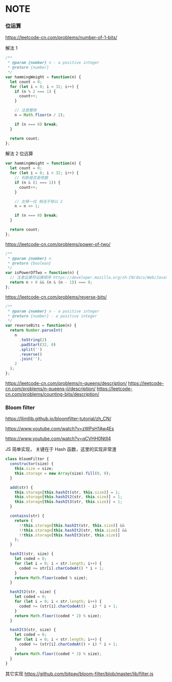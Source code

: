 # NOTE

### 位运算

https://leetcode-cn.com/problems/number-of-1-bits/

解法 1

```js
/**
 * @param {number} n - a positive integer
 * @return {number}
 */
var hammingWeight = function(n) {
  let count = 0;
  for (let i = 0; i < 32; i++) {
    if (n % 2 === 1) {
      count++;
    }

    // 注意整除
    n = Math.floor(n / 2);

    if (n === 0) break;
  }

  return count;
};
```

解法 2 位远算

```js
var hammingWeight = function(n) {
  let count = 0;
  for (let i = 0; i < 32; i++) {
    // 判断是否是奇数
    if (n & (1 === 1)) {
      count++;
    }

    // 左移一位 相当于除以 2
    n = n >> 1;

    if (n === 0) break;
  }

  return count;
};
```

https://leetcode-cn.com/problems/power-of-two/

```js
/**
 * @param {number} n
 * @return {boolean}
 */
var isPowerOfTwo = function(n) {
  // 注意运算符运算顺序 https://developer.mozilla.org/zh-CN/docs/Web/JavaScript/Reference/Operators/Operator_Precedence
  return n > 0 && (n & (n - 1)) === 0;
};
```

https://leetcode-cn.com/problems/reverse-bits/

```js
/**
 * @param {number} n - a positive integer
 * @return {number} - a positive integer
 */
var reverseBits = function(n) {
  return Number.parseInt(
    n
      .toString(2)
      .padStart(32, 0)
      .split('')
      .reverse()
      .join(''),
    2
  );
};
```

https://leetcode-cn.com/problems/n-queens/description/
https://leetcode-cn.com/problems/n-queens-ii/description/
https://leetcode-cn.com/problems/counting-bits/description/

### Bloom filter

https://llimllib.github.io/bloomfilter-tutorial/zh_CN/

https://www.youtube.com/watch?v=zWPsH1Aw4Es

https://www.youtube.com/watch?v=qCVHH0NtIl4

JS 简单实现， 关键在于 Hash 函数，这里的实现非常渣

```js
class bloomFilter {
  constructor(size) {
    this.size = size;
    this.storage = new Array(size).fill(0, 0);
  }

  add(str) {
    this.storage[this.hashIt(str, this.size)] = 1;
    this.storage[this.hashIt2(str, this.size)] = 1;
    this.storage[this.hashIt3(str, this.size)] = 1;
  }

  contains(str) {
    return (
      !!this.storage[this.hashIt(str, this.size)] &&
      !!this.storage[this.hashIt2(str, this.size)] &&
      !!this.storage[this.hashIt3(str, this.size)]
    );
  }

  hashIt(str, size) {
    let coded = 0;
    for (let i = 0; i < str.length; i++) {
      coded += str[i].charCodeAt() * i + 1;
    }
    return Math.floor(coded % size);
  }

  hashIt2(str, size) {
    let coded = 0;
    for (let i = 0; i < str.length; i++) {
      coded += (str[i].charCodeAt() - i) * i + 1;
    }
    return Math.floor((coded * 2) % size);
  }

  hashIt3(str, size) {
    let coded = 0;
    for (let i = 0; i < str.length; i++) {
      coded += (str[i].charCodeAt() + i) * i + 1;
    }
    return Math.floor((coded * 3) % size);
  }
}
```

其它实现 https://github.com/bitpay/bloom-filter/blob/master/lib/filter.js
